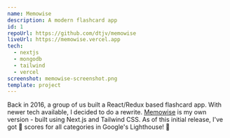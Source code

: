 ```yaml
---
name: Memowise
description: A modern flashcard app
id: 1
repoUrl: https://github.com/dtjv/memowise
liveUrl: https://memowise.vercel.app
tech:
  - nextjs
  - mongodb
  - tailwind
  - vercel
screenshot: memowise-screenshot.png
template: project
---
```


<!-- intro -->

Back in 2016, a group of us built a React/Redux based flashcard app. With newer
tech available, I decided to do a rewrite.
[Memowise](https://memowise.vercel.app) is my own version - built using Next.js
and Tailwind CSS. As of this initial release, I've got 💯 scores for all
categories in Google's Lighthouse! 👊

<!-- intro -->
